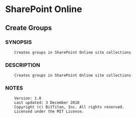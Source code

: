 # SharePoint Online
## Create Groups
### SYNOPSIS
```
    Creates groups in SharePoint Online site collections
```
### DESCRIPTION
```
    Creates groups in SharePoint Online site collections
```
### NOTES
```
    Version: 1.0
    Last updated: 3 December 2018
    Copyright (c) BitTitan, Inc. All rights reserved.
    Licensed under the MIT License.
```

